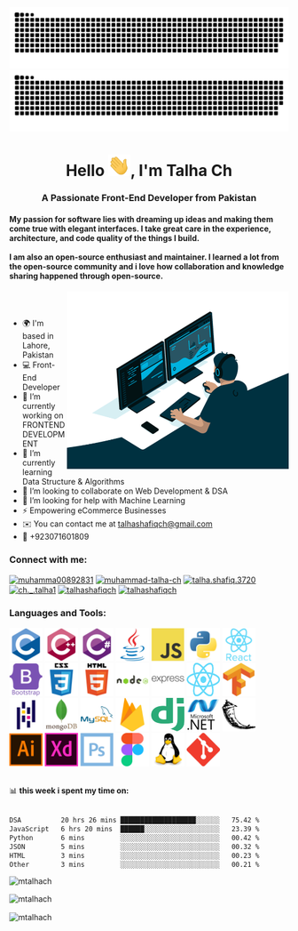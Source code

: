 <p dir="auto"><a target="_blank" rel="noopener noreferrer" href="https://raw.githubusercontent.com/platane/platane/output/github-contribution-grid-snake-dark.svg#gh-dark-mode-only"><img src="https://raw.githubusercontent.com/platane/platane/output/github-contribution-grid-snake-dark.svg#gh-dark-mode-only" alt="github contribution grid snake animation" style="max-width: 100%;"></a><a target="_blank" rel="noopener noreferrer" href="https://raw.githubusercontent.com/platane/platane/output/github-contribution-grid-snake.svg#gh-light-mode-only"><img src="https://raw.githubusercontent.com/platane/platane/output/github-contribution-grid-snake.svg#gh-light-mode-only" alt="github contribution grid snake animation" style="max-width: 100%;"></a></p>

<h1 align="center">Hello <img src="https://github.com/mtalhach/mtalhach/blob/main/hello.gif" style="width:40px; display:inline-block;" data-target="animated-image.originalImage">, I'm Talha Ch</h1>

<h3 align="center">A Passionate Front-End Developer from Pakistan</h3>

<h4>My passion for software lies with dreaming up ideas and making them come true with elegant interfaces. I take great care in the experience, architecture, and code quality of the things I build.<br> <br>
I am also an open-source enthusiast and maintainer. I learned a lot from the open-source community and i love how collaboration and knowledge sharing happened through open-source.</h4>

<img align="right" alt="GIF" src="https://github.com/mtalhach/mtalhach/blob/main/code.gif" height="320" style="width: 400px; display: inline-block;" data-target="animated-image.originalImage"><br> <br>

- 🌍  I'm based in Lahore, Pakistan
- 💻 Front-End Developer
- 🔭 I’m currently working on FRONTEND DEVELOPMENT
- 🌱 I’m currently learning Data Structure & Algorithms 
- 👯 I’m looking to collaborate on Web Development & DSA
- 🤔 I’m looking for help with Machine Learning
- ⚡ Empowering eCommerce Businesses
- ✉️  You can contact me at talhashafiqch@gmail.com
- 📱 +923071601809


<h3 align="left">Connect with me:</h3>
<p align="left">
<a href="https://twitter.com/muhamma00892831" target="blank"><img align="center" src="https://raw.githubusercontent.com/rahuldkjain/github-profile-readme-generator/master/src/images/icons/Social/twitter.svg" alt="muhamma00892831" height="30" width="40" /></a>
<a href="https://linkedin.com/in/muhammad-talha-ch" target="blank"><img align="center" src="https://raw.githubusercontent.com/rahuldkjain/github-profile-readme-generator/master/src/images/icons/Social/linked-in-alt.svg" alt="muhammad-talha-ch" height="30" width="40" /></a>
<a href="https://fb.com/talha.shafiq.3720" target="blank"><img align="center" src="https://raw.githubusercontent.com/rahuldkjain/github-profile-readme-generator/master/src/images/icons/Social/facebook.svg" alt="talha.shafiq.3720" height="30" width="40" /></a>
<a href="https://instagram.com/ch._.talha1" target="blank"><img align="center" src="https://raw.githubusercontent.com/rahuldkjain/github-profile-readme-generator/master/src/images/icons/Social/instagram.svg" alt="ch._.talha1" height="30" width="40" /></a>
<a href="https://www.hackerrank.com/talhashafiqch" target="blank"><img align="center" src="https://raw.githubusercontent.com/rahuldkjain/github-profile-readme-generator/master/src/images/icons/Social/hackerrank.svg" alt="talhashafiqch" height="30" width="40" /></a>
<a href="https://www.leetcode.com/talhashafiqch" target="blank"><img align="center" src="https://raw.githubusercontent.com/rahuldkjain/github-profile-readme-generator/master/src/images/icons/Social/leet-code.svg" alt="talhashafiqch" height="30" width="40" /></a>
</p>



<h3 align="left">Languages and Tools:</h3>
<code"><a target="_blank" rel="noopener noreferrer" href="https://github.com/mtalhach/Array-In-C-DSA-"><img src="https://github.com/mtalhach/mtalhach/blob/main/images/c-original.jpg" style="width:60px;height:60px"></a></code>
<code><a target="_blank" rel="noopener noreferrer" href="https://github.com/mtalhach/2D-Array-In-c-DSA-"><img src="https://github.com/mtalhach/mtalhach/blob/main/images/cplusplus-original.jpg" style="width:60px;height:60px"></a></code>
<code><a target="_blank" rel="noopener noreferrer" href="https://github.com/mtalhach/mtalhach/blob/main/images/csharp-original.jpg"><img src="https://github.com/mtalhach/mtalhach/blob/main/images/csharp-original.jpg" style="width:60px;height:60px"></a></code>
<code><a target="_blank" rel="noopener noreferrer" href="https://github.com/mtalhach/JAVA/tree/master/src"><img src="https://github.com/mtalhach/mtalhach/blob/main/images/java-original.jpg" style="width:60px;height:60px"></a></code>
<code><a target="_blank" rel="noopener noreferrer" href="https://github.com/mtalhach/js"><img src="https://github.com/mtalhach/mtalhach/blob/main/images/javascript-original.jpg" style="width:60px;height:60px"></a></code>
<code><a target="_blank" rel="noopener noreferrer" href="https://github.com/mtalhach/mtalhach/blob/main/images/python-original.jpg"><img src="https://github.com/mtalhach/mtalhach/blob/main/images/python-original.jpg" style="width:60px;height:60px"></a></code>
<code><a target="_blank" rel="noopener noreferrer" href="https://github.com/mtalhach/mtalhach/blob/main/images/react-original-wordmark.jpg"><img src="https://github.com/mtalhach/mtalhach/blob/main/images/react-original-wordmark.jpg" style="width:60px;height:60px"></a></code>
<code><a target="_blank" rel="noopener noreferrer" href="https://github.com/mtalhach/BootStrap"><img src="https://github.com/mtalhach/mtalhach/blob/main/images/bootstrap-plain-wordmark.jpg" style="width:60px;height:60px"></a></code>
<code><a target="_blank" rel="noopener noreferrer" href="https://github.com/mtalhach/CSS-Web-Development-"><img src="https://github.com/mtalhach/mtalhach/blob/main/images/css3-original-wordmark.jpg" style="width:60px;height:60px"></a></code>
<code><a target="_blank" rel="noopener noreferrer" href="https://github.com/mtalhach/HTML-Web-Development-"><img src="https://github.com/mtalhach/mtalhach/blob/main/images/html5-original-wordmark.jpg" style="width:60px;height:60px"></a></code>
<code><a target="_blank" rel="noopener noreferrer" href="https://github.com/mtalhach/mtalhach/blob/main/images/nodejs-original-wordmark.jpg"><img src="https://github.com/mtalhach/mtalhach/blob/main/images/nodejs-original-wordmark.jpg" style="width:60px;height:60px"></a></code>
<code><a target="_blank" rel="noopener noreferrer" href="https://github.com/mtalhach/mtalhach/blob/main/images/express-original-wordmark.jpg"><img src="https://github.com/mtalhach/mtalhach/blob/main/images/express-original-wordmark.jpg" style="width:60px;height:60px"></a></code>
<code><a target="_blank" rel="noopener noreferrer" href="https://github.com/mtalhach/mtalhach/blob/main/images/header_logo.jpg"><img src="https://github.com/mtalhach/mtalhach/blob/main/images/header_logo.jpg" style="width:60px;height:60px"></a></code>
<code><a target="_blank" rel="noopener noreferrer" href="https://github.com/mtalhach/mtalhach/blob/main/images/tensorflow-icon.jpg"><img src="https://github.com/mtalhach/mtalhach/blob/main/images/tensorflow-icon.jpg" style="width:60px;height:60px"></a></code>
<code><a target="_blank" rel="noopener noreferrer" href="https://github.com/mtalhach/mtalhach/blob/main/images/pandas-original.jpg"><img src="https://github.com/mtalhach/mtalhach/blob/main/images/pandas-original.jpg" style="width:60px;height:60px"></a></code>
<code><a target="_blank" rel="noopener noreferrer" href="https://github.com/mtalhach/mtalhach/blob/main/images/mongodb-original-wordmark.jpg"><img src="https://github.com/mtalhach/mtalhach/blob/main/images/mongodb-original-wordmark.jpg" style="width:60px;height:60px"></a></code>
<code><a target="_blank" rel="noopener noreferrer" href="https://github.com/mtalhach/mtalhach/blob/main/images/mysql-original-wordmark.jpg"><img src="https://github.com/mtalhach/mtalhach/blob/main/images/mysql-original-wordmark.jpg" style="width:60px;height:60px"></a></code>
<code><a target="_blank" rel="noopener noreferrer" href="https://github.com/mtalhach/mtalhach/blob/main/images/firebase-icon.jpg"><img src="https://github.com/mtalhach/mtalhach/blob/main/images/firebase-icon.jpg" style="width:60px;height:60px"></a></code>
<code><a target="_blank" rel="noopener noreferrer" href="https://github.com/mtalhach/mtalhach/blob/main/images/django.jpg"><img src="https://github.com/mtalhach/mtalhach/blob/main/images/django.jpg" style="width:60px;height:60px"></a></code>
<code><a target="_blank" rel="noopener noreferrer" href="https://github.com/mtalhach/mtalhach/blob/main/images/dot-net-original-wordmark.jpg"><img src="https://github.com/mtalhach/mtalhach/blob/main/images/dot-net-original-wordmark.jpg" style="width:60px;height:60px"></a></code>
<code><a target="_blank" rel="noopener noreferrer" href="https://github.com/mtalhach/mtalhach/blob/main/images/pocoo_flask-icon.jpg"><img src="https://github.com/mtalhach/mtalhach/blob/main/images/pocoo_flask-icon.jpg" style="width:60px;height:60px"></a></code>
<code><a target="_blank" rel="noopener noreferrer" href="https://github.com/mtalhach/mtalhach/blob/main/images/adobe_illustrator-icon.jpg"><img src="https://github.com/mtalhach/mtalhach/blob/main/images/adobe_illustrator-icon.jpg" style="width:60px;height:60px"></a></code>
<code><a target="_blank" rel="noopener noreferrer" href="https://github.com/mtalhach/mtalhach/blob/main/images/adobe-xd.jpg"><img src="https://github.com/mtalhach/mtalhach/blob/main/images/adobe-xd.jpg" style="width:60px;height:60px"></a></code>
<code><a target="_blank" rel="noopener noreferrer" href="https://github.com/mtalhach/mtalhach/blob/main/images/photoshop-line.jpg"><img src="https://github.com/mtalhach/mtalhach/blob/main/images/photoshop-line.jpg" style="width:60px;height:60px"></a></code>
<code><a target="_blank" rel="noopener noreferrer" href="https://www.figma.com/files/recent?fuid=1093636169233125088"><img src="https://github.com/mtalhach/mtalhach/blob/main/images/figma-icon.jpg" style="width:60px;height:60px"></a></code>
<code><a target="_blank" rel="noopener noreferrer" href="https://www.linux.org/"><img src="https://github.com/mtalhach/mtalhach/blob/main/images/linux-original.jpg" style="width:60px;height:60px"></a></code>
<code><a target="_blank" rel="noopener noreferrer" href="https://github.com/mtalhach"><img src="https://github.com/mtalhach/mtalhach/blob/main/images/git-scm-icon.jpg" style="width:60px;height:60px"></a></code> <br><br>


<p>📊 <strong> this week i spent my time on:</strong></p>
<div class="snippet-clipboard-content"><pre class="notranslate"><code>
DSA          20 hrs 26 mins ███████████████████░░░░░░   75.42 %
JavaScript   6 hrs 20 mins  ██████░░░░░░░░░░░░░░░░░░░   23.39 % 
Python       6 mins         ░░░░░░░░░░░░░░░░░░░░░░░░░   00.42 %
JSON         5 mins         ░░░░░░░░░░░░░░░░░░░░░░░░░   00.32 %
HTML         3 mins         ░░░░░░░░░░░░░░░░░░░░░░░░░   00.23 %
Other        3 mins         ░░░░░░░░░░░░░░░░░░░░░░░░░   00.21 %
</code></pre></div>

<p><img src="https://github-readme-stats.vercel.app/api/top-langs?username=mtalhach&show_icons=true&locale=en&layout=compact" alt="mtalhach" /></p>

<p><img align="center" src="https://github-readme-stats.vercel.app/api?username=mtalhach&show_icons=true&locale=en" alt="mtalhach" /></p>

<p><img align="center" src="https://github-readme-streak-stats.herokuapp.com/?user=mtalhach&" alt="mtalhach" /></p>
